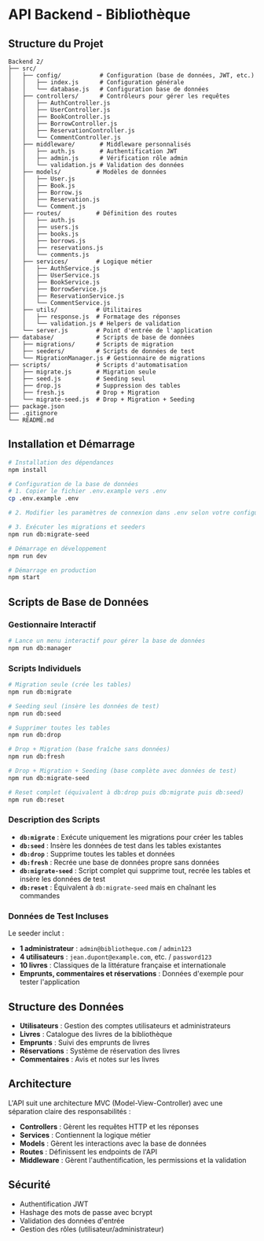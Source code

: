 # API Backend - Bibliothèque

## Structure du Projet

```
Backend 2/
├── src/
│   ├── config/           # Configuration (base de données, JWT, etc.)
│   │   ├── index.js      # Configuration générale
│   │   └── database.js   # Configuration base de données
│   ├── controllers/      # Contrôleurs pour gérer les requêtes
│   │   ├── AuthController.js
│   │   ├── UserController.js
│   │   ├── BookController.js
│   │   ├── BorrowController.js
│   │   ├── ReservationController.js
│   │   └── CommentController.js
│   ├── middleware/       # Middleware personnalisés
│   │   ├── auth.js       # Authentification JWT
│   │   ├── admin.js      # Vérification rôle admin
│   │   └── validation.js # Validation des données
│   ├── models/          # Modèles de données
│   │   ├── User.js
│   │   ├── Book.js
│   │   ├── Borrow.js
│   │   ├── Reservation.js
│   │   └── Comment.js
│   ├── routes/          # Définition des routes
│   │   ├── auth.js
│   │   ├── users.js
│   │   ├── books.js
│   │   ├── borrows.js
│   │   ├── reservations.js
│   │   └── comments.js
│   ├── services/        # Logique métier
│   │   ├── AuthService.js
│   │   ├── UserService.js
│   │   ├── BookService.js
│   │   ├── BorrowService.js
│   │   ├── ReservationService.js
│   │   └── CommentService.js
│   ├── utils/           # Utilitaires
│   │   ├── response.js  # Formatage des réponses
│   │   └── validation.js # Helpers de validation
│   └── server.js        # Point d'entrée de l'application
├── database/            # Scripts de base de données
│   ├── migrations/      # Scripts de migration
│   ├── seeders/         # Scripts de données de test
│   └── MigrationManager.js # Gestionnaire de migrations
├── scripts/             # Scripts d'automatisation
│   ├── migrate.js       # Migration seule
│   ├── seed.js          # Seeding seul
│   ├── drop.js          # Suppression des tables
│   ├── fresh.js         # Drop + Migration
│   └── migrate-seed.js  # Drop + Migration + Seeding
├── package.json
├── .gitignore
└── README.md
```

## Installation et Démarrage

```bash
# Installation des dépendances
npm install

# Configuration de la base de données
# 1. Copier le fichier .env.example vers .env
cp .env.example .env

# 2. Modifier les paramètres de connexion dans .env selon votre configuration

# 3. Exécuter les migrations et seeders
npm run db:migrate-seed

# Démarrage en développement
npm run dev

# Démarrage en production
npm start
```

## Scripts de Base de Données

### Gestionnaire Interactif
```bash
# Lance un menu interactif pour gérer la base de données
npm run db:manager
```

### Scripts Individuels
```bash
# Migration seule (crée les tables)
npm run db:migrate

# Seeding seul (insère les données de test)
npm run db:seed

# Supprimer toutes les tables
npm run db:drop

# Drop + Migration (base fraîche sans données)
npm run db:fresh

# Drop + Migration + Seeding (base complète avec données de test)
npm run db:migrate-seed

# Reset complet (équivalent à db:drop puis db:migrate puis db:seed)
npm run db:reset
```

### Description des Scripts

- **`db:migrate`** : Exécute uniquement les migrations pour créer les tables
- **`db:seed`** : Insère les données de test dans les tables existantes
- **`db:drop`** : Supprime toutes les tables et données
- **`db:fresh`** : Recrée une base de données propre sans données
- **`db:migrate-seed`** : Script complet qui supprime tout, recrée les tables et insère les données de test
- **`db:reset`** : Équivalent à `db:migrate-seed` mais en chaînant les commandes

### Données de Test Incluses

Le seeder inclut :
- **1 administrateur** : `admin@bibliotheque.com` / `admin123`
- **4 utilisateurs** : `jean.dupont@example.com`, etc. / `password123`
- **10 livres** : Classiques de la littérature française et internationale
- **Emprunts, commentaires et réservations** : Données d'exemple pour tester l'application

## Structure des Données

- **Utilisateurs** : Gestion des comptes utilisateurs et administrateurs
- **Livres** : Catalogue des livres de la bibliothèque
- **Emprunts** : Suivi des emprunts de livres
- **Réservations** : Système de réservation des livres
- **Commentaires** : Avis et notes sur les livres

## Architecture

L'API suit une architecture MVC (Model-View-Controller) avec une séparation claire des responsabilités :

- **Controllers** : Gèrent les requêtes HTTP et les réponses
- **Services** : Contiennent la logique métier
- **Models** : Gèrent les interactions avec la base de données
- **Routes** : Définissent les endpoints de l'API
- **Middleware** : Gèrent l'authentification, les permissions et la validation

## Sécurité

- Authentification JWT
- Hashage des mots de passe avec bcrypt
- Validation des données d'entrée
- Gestion des rôles (utilisateur/administrateur)
